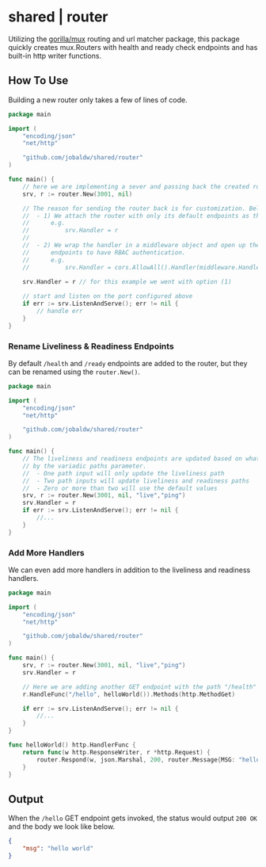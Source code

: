 # shared | router

Utilizing the [gorilla/mux](https://github.com/gorilla/mux "gorilla/mux - v1.8.0") routing and url matcher package, this package quickly creates mux.Routers with health and ready check endpoints and has built-in http writer functions.

## How To Use

Building a new router only takes a few of lines of code.

``` go
package main

import (
    "encoding/json"
    "net/http"

    "github.com/jobaldw/shared/router"
)

func main() {
    // here we are implementing a sever and passing back the created router
    srv, r := router.New(3001, nil)

    // The reason for sending the router back is for customization. Below are 2 server handlers examples:
    //  - 1) We attach the router with only its default endpoints as the server's handler.
    //      e.g.     
    //          srv.Handler = r
    // 
    //  - 2) We wrap the handler in a middleware object and open up the cors policy allowing the router's 
    //      endpoints to have RBAC authentication.
    //      e.g.
    //          srv.Handler = cors.AllowAll().Handler(middleware.Handler(router))
    
    srv.Handler = r // for this example we went with option (1)

    // start and listen on the port configured above
    if err := srv.ListenAndServe(); err != nil {
        // handle err
    }
}
```

### Rename Liveliness & Readiness Endpoints

By default `/health` and `/ready` endpoints are added to the router, but they can be renamed using the `router.New()`.

``` go
package main

import (
    "encoding/json"
    "net/http"

    "github.com/jobaldw/shared/router"
)

func main() {
    // The liveliness and readiness endpoints are updated based on whats populated (not populated) 
    // by the variadic paths parameter. 
    //  - One path input will only update the liveliness path
    //  - Two path inputs will update liveliness and readiness paths
    //  - Zero or more than two will use the default values
    srv, r := router.New(3001, nil, "live","ping")
    srv.Handler = r
    if err := srv.ListenAndServe(); err != nil {
        //...
    }
}
```

### Add More Handlers

We can even add more handlers in addition to the liveliness and readiness handlers.

``` go
package main

import (
    "encoding/json"
    "net/http"

    "github.com/jobaldw/shared/router"
)

func main() {
    srv, r := router.New(3001, nil, "live","ping")
    srv.Handler = r

    // Here we are adding another GET endpoint with the path "/health"
    r.HandleFunc("/hello", helloWorld()).Methods(http.MethodGet)

    if err := srv.ListenAndServe(); err != nil {
        //...
    }
}

func helloWorld() http.HandlerFunc {
    return func(w http.ResponseWriter, r *http.Request) {
        router.Respond(w, json.Marshal, 200, router.Message{MSG: "hello world"})
    }
}
```

## Output

When the `/hello` GET endpoint gets invoked, the status would output `200 OK` and the body we look like below.

``` json
{
    "msg": "hello world"
}
```
